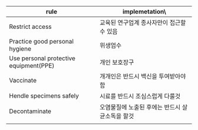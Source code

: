 
| rule                                   | implemetation\                                  |
| -------------------------------------- | ----------------------------------------------- |
| Restrict access                        | 교육된 연구업계 종사자만이 접근할 수 있음       |
| Practice good personal hygiene         | 위생엄수                                        |
| Use personal protective equipment(PPE) | 개인 보호장구                                   |
| Vaccinate                              | 개개인은 반드시 백신을 투여받아야 함            |
| Hendle specimens safely                | 시료를 반드시 조심스럽게 다룰것                 |
| Decontaminate                          | 오염물질에 노출된 후에는 반드시 살균소독을 할것 |
|                                       |                                                 |
